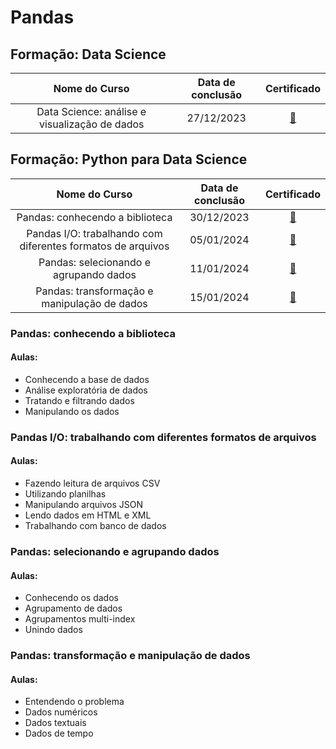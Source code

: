 # Pandas

## Formação: Data Science

|                 Nome do Curso                 | Data de conclusão |                                          Certificado                                          |
|:---------------------------------------------:|:-----------------:|:---------------------------------------------------------------------------------------------:|
| Data Science: análise e visualização de dados |    27/12/2023     | [🔗](https://cursos.alura.com.br/certificate/6566931f-cd9c-44ce-99de-4e934280f180?lang=pt_BR) |

## Formação: Python para Data Science

|                        Nome do Curso                        | Data de conclusão |                                          Certificado                                          |
|:-----------------------------------------------------------:|:-----------------:|:---------------------------------------------------------------------------------------------:|
|               Pandas: conhecendo a biblioteca               |    30/12/2023     | [🔗](https://cursos.alura.com.br/certificate/ca10d601-1763-4656-8022-173328b3e2e6?lang=pt_BR) |
| Pandas I/O: trabalhando com diferentes formatos de arquivos |    05/01/2024     | [🔗](https://cursos.alura.com.br/certificate/fb2d3cf4-03ff-45e7-a81a-e54fbe787dc3?lang=pt_BR) |
|        Pandas: selecionando e agrupando dados               |    11/01/2024     | [🔗](https://cursos.alura.com.br/certificate/2fe2965c-2789-4a97-a863-bd8b4d98e1f5?lang=pt_BR) |
|        Pandas: transformação e manipulação de dados         |    15/01/2024     | [🔗](https://cursos.alura.com.br/certificate/43985827-6b5f-44db-bf17-54dd7f15324e?lang=pt_BR) |

### Pandas: conhecendo a biblioteca
#### Aulas:
- Conhecendo a base de dados
- Análise exploratória de dados
- Tratando e filtrando dados
- Manipulando os dados

### Pandas I/O: trabalhando com diferentes formatos de arquivos
#### Aulas:
- Fazendo leitura de arquivos CSV
- Utilizando planilhas
- Manipulando arquivos JSON
- Lendo dados em HTML e XML
- Trabalhando com banco de dados

### Pandas: selecionando e agrupando dados
#### Aulas:
- Conhecendo os dados
- Agrupamento de dados
- Agrupamentos multi-index
- Unindo dados

### Pandas: transformação e manipulação de dados
#### Aulas:
- Entendendo o problema
- Dados numéricos
- Dados textuais
- Dados de tempo
